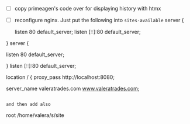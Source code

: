 - [ ] copy primeagen's code over for displaying history with htmx

- [ ] reconfigure nginx. Just put the following into `sites-available`
server {

  listen 80 default_server;
  listen [::]:80 default_server;

} server {

  listen 80 default_server;

} listen [::]:80 default_server;


location / {
  proxy_pass http://localhost:8080;

server_name valeratrades.com www.valeratrades.com;
``` 

and then add also
```
root /home/valera/s/site
```
